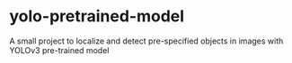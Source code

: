 # yolo-pretrained-model
A small project to localize and detect pre-specified objects in images with YOLOv3 pre-trained model
